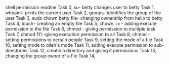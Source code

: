 shell permission readme
Task 0, su- betty changes user to betty
Task 1, whoami- prints the current user
Task 2, groups- identifies the group of the user
Task 3, sudo chown betty file- changing ownership from hello to betty
Task 4, touch- creating an empty file
Task 5, chown +x - adding execute permission to the file
Task 6, chmod - giving permission to multiple task
Task 7, chmod 111 -giving execution permission to all
Task 8, chmod - setting permissions to certain people
Task 9, setting the mode of a file
Task 10, setting mode to olleh's mode
Task 11, adding execute permission to sub-directories
Task 12, creatin a directory and giving it permissions
Task 13, changing the group owner of a file
Task 14,